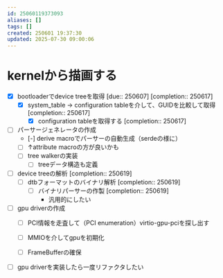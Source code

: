 ```yaml
---
id: 25060119373093
aliases: []
tags: []
created: 250601 19:37:30
updated: 2025-07-30 09:00:06
---
```


# kernelから描画する


- [x] bootloaderでdevice treeを取得 [due:: 250607] [completion:: 250617]
	- [x] system_table -> configuration tableを介して、GUIDを比較して取得 [completion:: 250617]
		- [x] configuration tableを取得する [completion:: 250617]

- [ ] パーサージェネレータの作成
	- [-] derive macroでパーサーの自動生成（serdeの様に）
	- [ ] ↑attribute macroの方が良いかも
	- [ ] tree walkerの実装
		- [ ] treeデータ構造も定義

- [ ] device treeの解析 [completion:: 250619]
	- [ ] dtbフォーマットのバイナリ解析 [completion:: 250619]
		- [ ] バイナリパーサーの作製 [completion:: 250619]
			- 汎用的にしたい

- [ ] gpu driverの作成
	- [ ] PCI情報を走査して（PCI enumeration）virtio-gpu-pciを探し出す
	- [ ] MMIOを介してgpuを初期化
	- [ ] FrameBufferの確保


- [ ] gpu driverを実装したら一度リファクタしたい